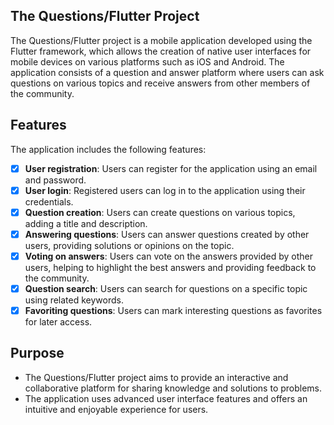 ## The Questions/Flutter Project
The Questions/Flutter project is a mobile application developed using the Flutter framework, which allows the creation of native user interfaces for mobile devices on various platforms such as iOS and Android. The application consists of a question and answer platform where users can ask questions on various topics and receive answers from other members of the community.

## Features
The application includes the following features:

- [x] **User registration**: Users can register for the application using an email and password.
- [x] **User login**: Registered users can log in to the application using their credentials.
- [x] **Question creation**: Users can create questions on various topics, adding a title and description.
- [x] **Answering questions**: Users can answer questions created by other users, providing solutions or opinions on the topic.
- [x] **Voting on answers**: Users can vote on the answers provided by other users, helping to highlight the best answers and providing feedback to the community.
- [x] **Question search**: Users can search for questions on a specific topic using related keywords.
- [x] **Favoriting questions**: Users can mark interesting questions as favorites for later access.
## Purpose
- The Questions/Flutter project aims to provide an interactive and collaborative platform for sharing knowledge and solutions to problems. 
- The application uses advanced user interface features and offers an intuitive and enjoyable experience for users.
